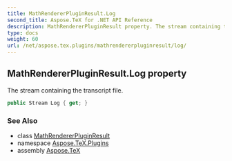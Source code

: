 ```yaml
---
title: MathRendererPluginResult.Log
second_title: Aspose.TeX for .NET API Reference
description: MathRendererPluginResult property. The stream containing the transcript file
type: docs
weight: 60
url: /net/aspose.tex.plugins/mathrendererpluginresult/log/
---
```

## MathRendererPluginResult.Log property

The stream containing the transcript file.

```csharp
public Stream Log { get; }
```

### See Also

* class [MathRendererPluginResult](../)
* namespace [Aspose.TeX.Plugins](../../mathrendererpluginresult/)
* assembly [Aspose.TeX](../../../)


